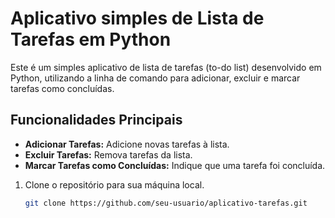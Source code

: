 # Aplicativo simples de Lista de Tarefas em Python

Este é um simples aplicativo de lista de tarefas (to-do list) desenvolvido em Python, utilizando a linha de comando para adicionar, excluir e marcar tarefas como concluídas.

## Funcionalidades Principais

- **Adicionar Tarefas:** Adicione novas tarefas à lista.
- **Excluir Tarefas:** Remova tarefas da lista.
- **Marcar Tarefas como Concluídas:** Indique que uma tarefa foi concluída.


1. Clone o repositório para sua máquina local.
   ```bash
   git clone https://github.com/seu-usuario/aplicativo-tarefas.git
